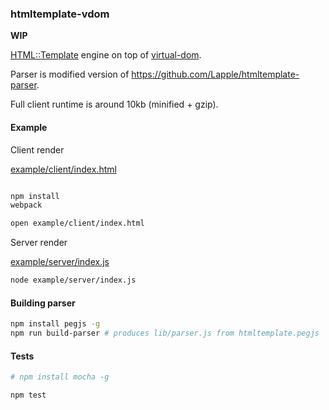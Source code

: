 ### htmltemplate-vdom

**WIP**

[HTML::Template](http://search.cpan.org/~samtregar/HTML-Template/Template.pm) engine on top of [virtual-dom](https://github.com/Matt-Esch/virtual-dom).

Parser is modified version of https://github.com/Lapple/htmltemplate-parser.

Full client runtime is around 10kb (minified + gzip).

#### Example

Client render

[example/client/index.html](example/client/index.html)

```bash

npm install
webpack

open example/client/index.html
```

Server render

[example/server/index.js](example/server/index.js)

```bash
node example/server/index.js
```

#### Building parser

```bash
npm install pegjs -g
npm run build-parser # produces lib/parser.js from htmltemplate.pegjs
```

#### Tests

```bash
# npm install mocha -g

npm test
```
